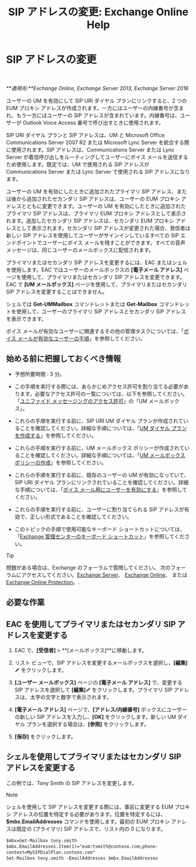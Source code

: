 ﻿---
title: 'SIP アドレスの変更: Exchange Online Help'
TOCTitle: SIP アドレスの変更
ms:assetid: 33f4f464-9baa-48af-bf5e-a0d55bb45f60
ms:mtpsurl: https://technet.microsoft.com/ja-jp/library/Dd335189(v=EXCHG.150)
ms:contentKeyID: 50555752
ms.date: 05/22/2018
mtps_version: v=EXCHG.150
ms.translationtype: HT
---

# SIP アドレスの変更

 

_**適用先:**Exchange Online, Exchange Server 2013, Exchange Server 2016_

ユーザーの UM を有効にして SIP URI ダイヤル プランにリンクすると、2 つの EUM プロキシ アドレスが作成されます。一方にはユーザーの内線番号が含まれ、もう一方にはユーザーの SIP アドレスが含まれています。内線番号は、ユーザーが Outlook Voice Access 番号で呼び出すときに使用されます。

SIP URI ダイヤル プランと SIP アドレスは、UM と Microsoft Office Communications Server 2007 R2 または Microsoft Lync Server を統合する際に使用されます。SIP アドレスは、Communications Server または Lync Server が着信呼び出しをルーティングしてユーザーにボイス メールを送信するため使用します。既定では、UM で使用される SIP アドレスが Communications Server または Lync Server で使用される SIP アドレスになります。

ユーザーの UM を有効にしたときに追加されたプライマリ SIP アドレス、または後から追加されたセカンダリ SIP アドレスは、ユーザーの EUM プロキシ アドレスとともに変更できます。ユーザーの UM を有効にしたときに追加されたプライマリ SIP アドレスは、プライマリ EUM プロキシ アドレスとして表示されます。追加したセカンダリ SIP アドレスは、セカンダリ EUM プロキシ アドレスとして表示されます。セカンダリ SIP アドレスが変更された場合、発信者は新しい SIP アドレスを使用してユーザーがサインインしているすべての SIP エンドポイントでユーザーにボイス メールを残すことができます。すべての音声メッセージは、同じユーザーのメールボックスに配信されます。

プライマリまたはセカンダリ SIP アドレスを変更するには、EAC またはシェルを使用します。EAC ではユーザーのメールボックスの **\[電子メール アドレス\]** ページを使用して、プライマリまたはセカンダリ SIP アドレスを変更できます。EAC で **\[UM メールボックス\]** ページを使用して、プライマリまたはセカンダリ SIP アドレスを変更することはできません。

シェルでは **Get-UMMailbox** コマンドレットまたは **Get-Mailbox** コマンドレットを使用して、ユーザーのプライマリ SIP アドレスとセカンダリ SIP アドレスを表示できます。

ボイス メールが有効なユーザーに関連するその他の管理タスクについては、「[ボイス メールが有効なユーザーの手順](voice-mail-enabled-user-procedures-exchange-2013-help.md)」を参照してください。

## 始める前に把握しておくべき情報

  - 予想所要時間 : 3 分。

  - この手順を実行する際には、あらかじめアクセス許可を割り当てる必要があります。必要なアクセス許可の一覧については、以下を参照してください。「[ユニファイド メッセージングのアクセス許可](unified-messaging-permissions-exchange-2013-help.md)」の「UM メールボックス」。

  - これらの手順を実行する前に、SIP URI UM ダイヤル プランが作成されていることを確認してください。詳細な手順については、「[UM ダイヤル プランを作成する](create-a-um-dial-plan-exchange-2013-help.md)」を参照してください。

  - これらの手順を実行する前に、UM メールボックス ポリシーが作成されていることを確認してください。詳細な手順については、「[UM メールボックス ポリシーの作成](create-a-um-mailbox-policy-exchange-2013-help.md)」を参照してください。

  - これらの手順を実行する前に、既存のユーザーの UM が有効になっていて、SIP URI ダイヤル プランにリンクされていることを確認してください。詳細な手順については、「[ボイス メール用にユーザーを有効にする](enable-a-user-for-voice-mail-exchange-2013-help.md)」を参照してください。

  - これらの手順を実行する前に、ユーザーに割り当てられる SIP アドレスが有効で、正しい形式であることを確認してください。

  - このトピックの手順で使用可能なキーボード ショートカットについては、「[Exchange 管理センターのキーボード ショートカット](keyboard-shortcuts-in-the-exchange-admin-center-exchange-online-protection-help.md)」を参照してください。


> [!TIP]
> 問題がある場合は、Exchange のフォーラムで質問してください。 次のフォーラムにアクセスしてください。<A href="https://go.microsoft.com/fwlink/p/?linkid=60612">Exchange Server</A>、 <A href="https://go.microsoft.com/fwlink/p/?linkid=267542">Exchange Online</A>、 または <A href="https://go.microsoft.com/fwlink/p/?linkid=285351">Exchange Online Protection</A>。.



## 必要な作業

## EAC を使用してプライマリまたはセカンダリ SIP アドレスを変更する

1.  EAC で、**\[受信者\]** \> **\[メールボックス\]**に移動します。

2.  リスト ビューで、SIP アドレスを変更するメールボックスを選択し、**\[編集\]**![編集アイコン](images/Bb124582.6f53ccb2-1f13-4c02-bea0-30690e6ea71d(EXCHG.150).gif "編集アイコン") をクリックします。

3.  **\[ユーザー メールボックス\]** ページの **\[電子メール アドレス\]** で、変更する SIP アドレスを選択して **\[編集\]**![編集アイコン](images/Bb124582.6f53ccb2-1f13-4c02-bea0-30690e6ea71d(EXCHG.150).gif "編集アイコン") をクリックします。プライマリ SIP アドレスは、太字の文字と数字で表示されます。

4.  **\[電子メール アドレス\]** ページで、**\[アドレス/内線番号\]** ボックスにユーザーの新しい SIP アドレスを入力し、**\[OK\]** をクリックします。新しい UM ダイヤル プランを選択する場合は、**\[参照\]** をクリックします。

5.  **\[保存\]** をクリックします。

## シェルを使用してプライマリまたはセカンダリ SIP アドレスを変更する

この例では、Tony Smith の SIP アドレスを変更します。


> [!NOTE]
> シェルを使用して SIP アドレスを変更する際には、事前に変更する EUM プロキシ アドレスの位置を特定する必要があります。位置を特定するには、<STRONG>$mbx.EmailAddresses</STRONG> コマンドを使用します。最初の EUM プロキシ アドレスは既定の (プライマリ) SIP アドレスで、リスト内の 0 になります。



    $mbx=Get-Mailbox tony.smith
    $mbx.EmailAddresses.Item(1)="eum:tsmith@contoso.com;phone-context=MySIPDialPlan.contoso.com"
    Set-Mailbox tony.smith -EmailAddresses $mbx.EmailAddresses

